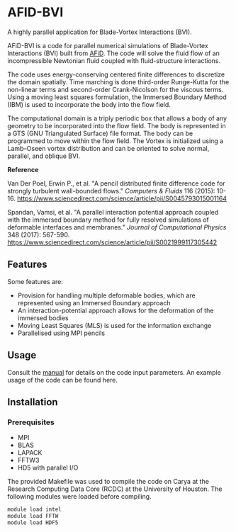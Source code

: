 # AFID-BVI
A highly parallel application for Blade-Vortex Interactions (BVI).

AFiD-BVI is a code for parallel numerical simulations of Blade-Vortex Interactions (BVI) built from [AFiD](https://github.com/PhysicsofFluids/AFiD). The code will solve the fluid flow of an incompressible Newtonian fluid coupled with fluid-structure interactions.

The code uses energy-conserving centered finite differences to discretize the domain spatially. Time marching is done third-order Runge-Kutta for the non-linear terms and second-order Crank-Nicolson for the viscous terms. Using a moving least squares formulation, the Immersed Boundary Method (IBM) is used to incorporate the body into the flow field.

The computational domain is a triply periodic box that allows a body of any geometry to be incorporated into the flow field. The body is represented in a GTS (GNU Triangulated Surface) file format. The body can be programmed to move within the flow field. The Vortex is initialized using a Lamb–Oseen vortex distribution and can be oriented to solve normal, parallel, and oblique BVI. 

**Reference**

Van Der Poel, Erwin P., et al. "A pencil distributed finite difference code for strongly turbulent wall-bounded flows." *Computers & Fluids* 116 (2015): 10-16. https://www.sciencedirect.com/science/article/pii/S0045793015001164

Spandan, Vamsi, et al. "A parallel interaction potential approach coupled with the immersed boundary method for fully resolved simulations of deformable interfaces and membranes." *Journal of Computational Physics* 348 (2017): 567-590. https://www.sciencedirect.com/science/article/pii/S0021999117305442

## Features

Some features are:
- Provision for handling multiple deformable bodies, which are represented using an Immersed Boundary approach
- An interaction-potential approach allows for the deformation of the immersed bodies
- Moving Least Squares (MLS) is used for the information exchange
- Parallelised using MPI pencils

## Usage 

Consult the [manual](MANUAL.md) for details on the code input parameters. An example usage of the code can be found here.

## Installation 

### Prerequisites

* MPI
* BLAS
* LAPACK
* FFTW3
* HD5 with parallel I/O

The provided Makefile was used to compile the code on Carya at the Research Computing Data Core (RCDC) at the University of Houston. The following modules were loaded before compiling.

```bash
module load intel
module load FFTW
module load HDF5
```



 

